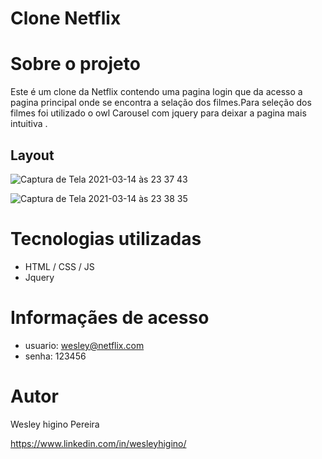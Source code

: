 # Clone Netflix


# Sobre o projeto

Este é um clone da Netflix contendo uma pagina login que da acesso a pagina principal onde se encontra a selação dos filmes.Para seleção dos filmes foi utilizado o owl Carousel com jquery para deixar a pagina mais intuitiva .

## Layout

![Captura de Tela 2021-03-14 às 23 37 43](https://user-images.githubusercontent.com/72700038/111097386-2b7d1f00-8520-11eb-919a-0f6eb14e0483.png)


![Captura de Tela 2021-03-14 às 23 38 35](https://user-images.githubusercontent.com/72700038/111096970-6763b480-851f-11eb-8737-db4022f4a19a.png)


# Tecnologias utilizadas

- HTML / CSS / JS 
- Jquery

# Informaçães de acesso

- usuario: wesley@netflix.com
- senha: 123456

# Autor

Wesley higino Pereira

https://www.linkedin.com/in/wesleyhigino/
